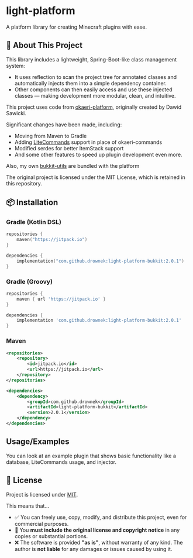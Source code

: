 
# light-platform

A platform library for creating Minecraft plugins with ease.


## 🚀 About This Project

This library includes a lightweight, Spring-Boot-like class management system:
- It uses reflection to scan the project tree for annotated classes and automatically injects them into a simple dependency container.
- Other components can then easily access and use these injected classes — making development more modular, clean, and intuitive.

This project uses code from [okaeri-platform](https://github.com/OkaeriPoland/okaeri-platform), originally created by Dawid Sawicki.

Significant changes have been made, including:

- Moving from Maven to Gradle
- Adding [LiteCommands](https://github.com/Rollczi/LiteCommands) support in place of okaeri-commands
- Modified serdes for better ItemStack support
- And some other features to speed up plugin development even more.

Also, my own [bukkit-utils](https://github.com/Drownek/bukkit-utils) are bundled with the platform

The original project is licensed under the MIT License, which is retained in this repository.

## 📦 Installation
### Gradle (Kotlin DSL)
```kotlin
repositories {
    maven("https://jitpack.io")
}

dependencies {
    implementation("com.github.drownek:light-platform-bukkit:2.0.1")
}
```
### Gradle (Groovy)
```groovy
repositories {
    maven { url 'https://jitpack.io' }
}

dependencies {
    implementation 'com.github.drownek:light-platform-bukkit:2.0.1'
}
```
### Maven
```xml
<repositories>
    <repository>
        <id>jitpack.io</id>
        <url>https://jitpack.io</url>
    </repository>
</repositories>

<dependencies>
    <dependency>
        <groupId>com.github.drownek</groupId>
        <artifactId>light-platform-bukkit</artifactId>
        <version>2.0.1</version>
    </dependency>
</dependencies>
```

## Usage/Examples
You can look at an example plugin that shows basic functionality like a database, LiteCommands usage, and injector.

## 📜 License

Project is licensed under [MIT](https://choosealicense.com/licenses/mit/).

This means that...

- ✅ You can freely use, copy, modify, and distribute this project, even for commercial purposes.
- 🧾 You **must include the original license and copyright notice** in any copies or substantial portions.
- ❌ The software is provided **"as is"**, without warranty of any kind. The author is **not liable** for any damages or issues caused by using it.
